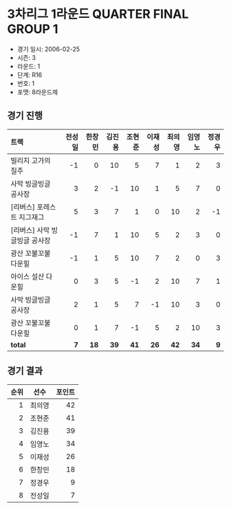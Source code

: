 # 3차리그 1라운드 QUARTER FINAL GROUP 1

- 경기 일시: 2006-02-25
- 시즌: 3
- 라운드: 1
- 단계: R16
- 번호: 1
- 포맷: 8라운드제





## 경기 진행

| 트랙 | 전성일 | 한창민 | 김진용 | 조현준 | 이재성 | 최의영 | 임영노 | 정경우 |
|:---|---:|---:|---:|---:|---:|---:|---:|---:|
| 빌리지 고가의 질주 | -1 | 0 | 10 | 5 | 7 | 1 | 2 | 3 |
| 사막 빙글빙글 공사장 | 3 | 2 | -1 | 10 | 1 | 5 | 7 | 0 |
| [리버스] 포레스트 지그재그 | 5 | 3 | 7 | 1 | 0 | 10 | 2 | -1 |
| [리버스] 사막 빙글빙글 공사장 | -1 | 7 | 1 | 10 | 5 | 2 | 3 | 0 |
| 광산 꼬불꼬불 다운힐 | -1 | 1 | 5 | 10 | 7 | 2 | 0 | 3 |
| 아이스 설산 다운힐 | 0 | 3 | 5 | -1 | 2 | 10 | 7 | 1 |
| 사막 빙글빙글 공사장 | 2 | 1 | 5 | 7 | -1 | 10 | 3 | 0 |
| 광산 꼬불꼬불 다운힐 | 0 | 1 | 7 | -1 | 5 | 2 | 10 | 3 |
| __total__ | __7__ | __18__ | __39__ | __41__ | __26__ | __42__ | __34__ | __9__ |




## 경기 결과

| 순위 | 선수 | 포인트 |
|---:|:---:|---:|
| 1 | 최의영 | 42 |
| 2 | 조현준 | 41 |
| 3 | 김진용 | 39 |
| 4 | 임영노 | 34 |
| 5 | 이재성 | 26 |
| 6 | 한창민 | 18 |
| 7 | 정경우 | 9 |
| 8 | 전성일 | 7 |

